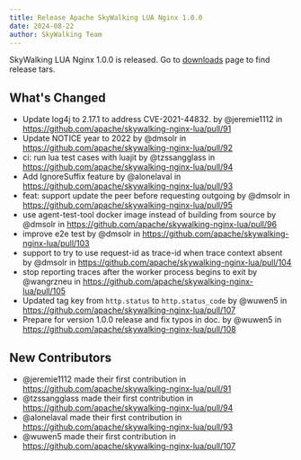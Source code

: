 ```yaml
---
title: Release Apache SkyWalking LUA Nginx 1.0.0
date: 2024-08-22
author: SkyWalking Team
---
```


SkyWalking LUA Nginx 1.0.0 is released. Go to [downloads](/downloads) page to find release tars.

## What's Changed
* Update log4j to 2.17.1 to address CVE-2021-44832. by @jeremie1112 in https://github.com/apache/skywalking-nginx-lua/pull/91
* Update NOTICE year to 2022 by @dmsolr in https://github.com/apache/skywalking-nginx-lua/pull/92
* ci: run lua test cases with luajit by @tzssangglass in https://github.com/apache/skywalking-nginx-lua/pull/94
* Add IgnoreSuffix feature by @alonelaval in https://github.com/apache/skywalking-nginx-lua/pull/93
* feat: support update the peer before requesting outgoing by @dmsolr in https://github.com/apache/skywalking-nginx-lua/pull/95
* use agent-test-tool docker image instead of building from source by @dmsolr in https://github.com/apache/skywalking-nginx-lua/pull/96
* improve e2e test by @dmsolr in https://github.com/apache/skywalking-nginx-lua/pull/103
* support to try to use request-id as trace-id when trace context absent by @dmsolr in https://github.com/apache/skywalking-nginx-lua/pull/104
* stop reporting traces after the worker process begins to exit by @wangrzneu in https://github.com/apache/skywalking-nginx-lua/pull/105
* Updated tag key from `http.status` to `http.status_code` by @wuwen5 in https://github.com/apache/skywalking-nginx-lua/pull/107
* Prepare for version 1.0.0 release and fix typos in doc. by @wuwen5 in https://github.com/apache/skywalking-nginx-lua/pull/108

## New Contributors
* @jeremie1112 made their first contribution in https://github.com/apache/skywalking-nginx-lua/pull/91
* @tzssangglass made their first contribution in https://github.com/apache/skywalking-nginx-lua/pull/94
* @alonelaval made their first contribution in https://github.com/apache/skywalking-nginx-lua/pull/93
* @wuwen5 made their first contribution in https://github.com/apache/skywalking-nginx-lua/pull/107
